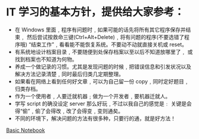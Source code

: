 # IT 学习的基本方针，提供给大家参考：

* 在 Windows 里面﹐程序有问题时﹐如果可能的话先将所有其它程序保存并结束﹐ 然后尝试按救命三键(Ctrl+Alt+Delete)﹐将有问题的程序(不要选错了程序哦) “结束工作”﹐看看能不能恢复系统。不要动不动就直接关机或 reset。 
* 有系统地设计档案目录﹐不要随便到处保存档案以至以后不知道放哪里了﹐ 或找到档案也不知道为何物。
* 养成一个做记录的习惯。尤其是发现问题的时候﹐把错误信息和引发状况以及 解决方法记录清楚﹐同时最后归类几定期整理。
* 如果看在网络上看到任何好文章﹐可以为自己留一份 copy﹐同时定好题目﹐归类存档。
* 作为一个使用者﹐人要迁就机器﹔做为一个开发者﹐要机器迁就人。
* 学写 script 的确没设定 server 那么好玩﹐不过以我自己的感觉是﹕ 关键是会得“偷”﹐偷了会得改﹐改了会得变﹐变则通矣。
* 不同的环境下，解决问题的方法有很多种，只要行的通，就是好方法！


[Basic Notebook](https://github.com/dingdalei/Basic/wiki)
